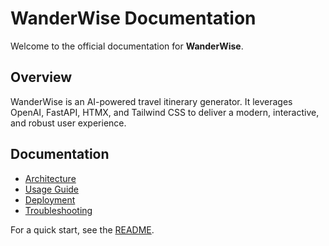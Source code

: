 # WanderWise Documentation

Welcome to the official documentation for **WanderWise**.

## Overview
WanderWise is an AI-powered travel itinerary generator. It leverages OpenAI, FastAPI, HTMX, and Tailwind CSS to deliver a modern, interactive, and robust user experience.

## Documentation
- [Architecture](architecture.md)
- [Usage Guide](usage.md)
- [Deployment](deployment.md)
- [Troubleshooting](troubleshooting.md)

For a quick start, see the [README](../README.md).
